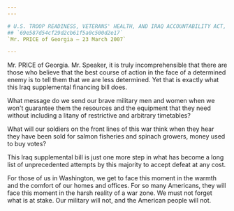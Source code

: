 ```yaml
---
---

# U.S. TROOP READINESS, VETERANS' HEALTH, AND IRAQ ACCOUNTABILITY ACT,
## `69e587d54cf29d2cb61f5a0c500d2e17`
`Mr. PRICE of Georgia — 23 March 2007`

---
```



Mr. PRICE of Georgia. Mr. Speaker, it is truly incomprehensible that 
there are those who believe that the best course of action in the face 
of a determined enemy is to tell them that we are less determined. Yet 
that is exactly what this Iraq supplemental financing bill does.

What message do we send our brave military men and women when we 
won't guarantee them the resources and the equipment that they need 
without including a litany of restrictive and arbitrary timetables?

What will our soldiers on the front lines of this war think when they 
hear they have been sold for salmon fisheries and spinach growers, 
money used to buy votes?

This Iraq supplemental bill is just one more step in what has become 
a long list of unprecedented attempts by this majority to accept defeat 
at any cost.

For those of us in Washington, we get to face this moment in the 
warmth and the comfort of our homes and offices. For so many Americans, 
they will face this moment in the harsh reality of a war zone. We must 
not forget what is at stake. Our military will not, and the American 
people will not.